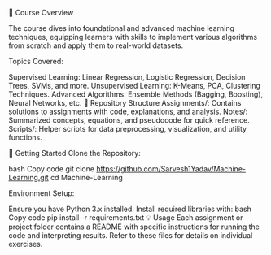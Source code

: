 📘 Course Overview

The course dives into foundational and advanced machine learning techniques, equipping learners with skills to implement various algorithms from scratch and apply them to real-world datasets.

Topics Covered:

Supervised Learning: Linear Regression, Logistic Regression, Decision Trees, SVMs, and more.
Unsupervised Learning: K-Means, PCA, Clustering Techniques.
Advanced Algorithms: Ensemble Methods (Bagging, Boosting), Neural Networks, etc.
📂 Repository Structure
Assignments/: Contains solutions to assignments with code, explanations, and analysis.
Notes/: Summarized concepts, equations, and pseudocode for quick reference.
Scripts/: Helper scripts for data preprocessing, visualization, and utility functions.

🚀 Getting Started
Clone the Repository:

bash
Copy code
git clone https://github.com/Sarvesh1Yadav/Machine-Learning.git
cd Machine-Learning

Environment Setup:

Ensure you have Python 3.x installed.
Install required libraries with:
bash
Copy code
pip install -r requirements.txt
💡 Usage
Each assignment or project folder contains a README with specific instructions for running the code and interpreting results. Refer to these files for details on individual exercises.

